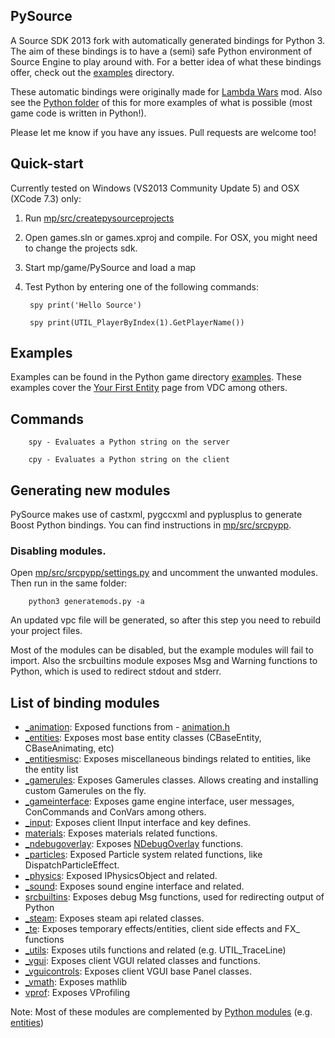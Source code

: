## PySource
A Source SDK 2013 fork with automatically generated bindings for Python 3. 
The aim of these bindings is to have a (semi) safe Python environment of Source Engine to play around with.
For a better idea of what these bindings offer, check out the [examples](mp/game/pysource/python/examples) directory.

These automatic bindings were originally made for [Lambda Wars](https://github.com/Sandern/lambdawars) mod. 
Also see the [Python folder](https://svn.lambdawars.com/lambdawars/trunk/python/) of this for more examples 
of what is possible (most game code is written in Python!).

Please let me know if you have any issues. Pull requests are welcome too!

## Quick-start
Currently tested on Windows (VS2013 Community Update 5) and OSX (XCode 7.3) only:

1. Run [mp/src/createpysourceprojects](mp/src/createpysourceprojects) 
2. Open games.sln or games.xproj and compile. For OSX, you might need to change the projects sdk.
3. Start mp/game/PySource and load a map
4. Test Python by entering one of the following commands:

        spy print('Hello Source')

        spy print(UTIL_PlayerByIndex(1).GetPlayerName())

## Examples
Examples can be found in the Python game directory [examples](mp/game/pysource/python/examples). 
These examples cover the [Your First Entity](https://developer.valvesoftware.com/wiki/Your_First_Entity) page from VDC among others.

## Commands

        spy - Evaluates a Python string on the server

        cpy - Evaluates a Python string on the client

## Generating new modules
PySource makes use of castxml, pygccxml and pyplusplus to generate Boost Python bindings.
You can find instructions in [mp/src/srcpypp](mp/src/srcpypp).

### Disabling modules.
Open [mp/src/srcpypp/settings.py](mp/src/srcpypp/settings.py) and uncomment the unwanted modules.
Then run in the same folder:

        python3 generatemods.py -a

An updated vpc file will be generated, so after this step you need to rebuild your project files.

Most of the modules can be disabled, but the example modules will fail to import.
Also the srcbuiltins module exposes Msg and Warning functions to Python, which is used
to redirect stdout and stderr.

## List of binding modules
- [_animation](mp/src/game/shared/python/modules/_animation.py): Exposed functions from - [animation.h](mp/src/game/shared/animation.h)
- [_entities](mp/src/game/shared/python/modules/_entities.py): Exposes most base entity classes (CBaseEntity, CBaseAnimating, etc)
- [_entitiesmisc](mp/src/game/shared/python/modules/_entitiesmisc.py): Exposes miscellaneous bindings related to entities, like the entity list
- [_gamerules](mp/src/game/shared/python/modules/_gamerules.py): Exposes Gamerules classes. Allows creating and installing custom Gamerules on the fly.
- [_gameinterface](mp/src/game/shared/python/modules/_gameinterface.py): Exposes game engine interface, user messages, ConCommands and ConVars among others.
- [_input](mp/src/game/client/python/modules/_input.py): Exposes client IInput interface and key defines.
- [materials](mp/src/game/shared/python/modules/materials.py): Exposes materials related functions.
- [_ndebugoverlay](mp/src/game/shared/python/modules/_ndebugoverlay.py): Exposes [NDebugOverlay](mp/src/game/shared/debugoverlay_shared.h) functions.
- [_particles](mp/src/game/shared/python/modules/_particles.py): Exposed Particle system related functions, like DispatchParticleEffect.
- [_physics](mp/src/game/shared/python/modules/_physics.py): Exposed IPhysicsObject and related.
- [_sound](mp/src/game/shared/python/modules/_sound.py): Exposes sound engine interface and related.
- [srcbuiltins](mp/src/game/shared/python/modules/srcbuiltins.py): Exposes debug Msg functions, used for redirecting output of Python
- [_steam](mp/src/game/shared/python/modules/steam.py): Exposes steam api related classes.
- [_te](mp/src/game/shared/python/modules/_te.py): Exposes temporary effects/entities, client side effects and FX_ functions
- [_utils](mp/src/game/shared/python/modules/_utils.py): Exposes utils functions and related (e.g. UTIL_TraceLine)
- [_vgui](mp/src/game/client/python/modules/_vgui.py): Exposes client VGUI related classes and functions.
- [_vguicontrols](mp/src/game/client/python/modules/_vguicontrols.py): Exposes client VGUI base Panel classes.
- [_vmath](mp/src/game/shared/python/modules/_vmath.py): Exposes mathlib
- [vprof](mp/src/game/shared/python/modules/vprof.py): Exposes VProfiling

Note: Most of these modules are complemented by [Python modules](mp/game/pysource/python) (e.g. [entities](mp/game/pysource/python/entities.py))